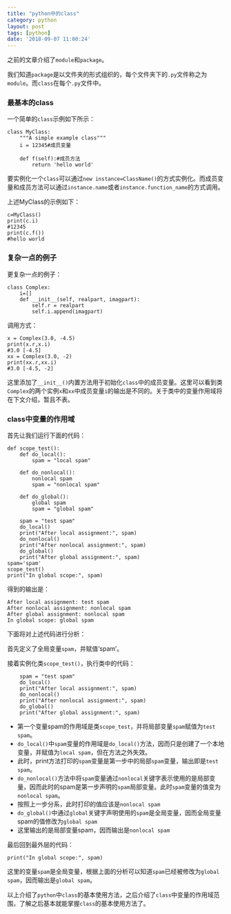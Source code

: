 ```yaml
---
title: "python中的class"
category: python
layout: post
tags: [python]
date: '2018-09-07 11:00:24'
---
```


之前的文章介绍了```module```和```package```。

我们知道```package```是以文件夹的形式组织的，每个文件夹下的```.py```文件称之为```module```。而```class```在每个```.py```文件中。

### 最基本的class

一个简单的```class```示例如下所示：

```
class MyClass:
    """A simple example class"""
    i = 12345#成员变量

    def f(self):#成员方法
        return 'hello world'
```

要实例化一个```class```可以通过```new instance=ClassName()```的方式实例化。而成员变量和成员方法可以通过```instance.name```或者```instance.function_name```的方式调用。

上述MyClass的示例如下：

```
c=MyClass()
print(c.i)
#12345
print(c.f())
#hello world
```

### 复杂一点的例子

更复杂一点的例子：

```
class Complex:
    i=[]
    def __init__(self, realpart, imagpart):
        self.r = realpart
        self.i.append(imagpart)
```

调用方式：

```
x = Complex(3.0, -4.5)
print(x.r,x.i)
#3.0 [-4.5]
xx = Complex(3.0, -2)
print(xx.r,xx.i)
#3.0 [-4.5, -2]
```
这里添加了```__init__()```内置方法用于初始化```class```中的成员变量。这里可以看到类```Complex```的两个实例```x```和```xx```中成员变量```i```的输出是不同的。关于类中的变量作用域将在下文介绍，暂且不表。


### class中变量的作用域

首先让我们运行下面的代码：

```
def scope_test():
    def do_local():
        spam = "local spam"

    def do_nonlocal():
        nonlocal spam
        spam = "nonlocal spam"

    def do_global():
        global spam
        spam = "global spam"

    spam = "test spam"
    do_local()
    print("After local assignment:", spam)
    do_nonlocal()
    print("After nonlocal assignment:", spam)
    do_global()
    print("After global assignment:", spam)
spam='spam'
scope_test()
print("In global scope:", spam)
```

得到的输出是：

```
After local assignment: test spam
After nonlocal assignment: nonlocal spam
After global assignment: nonlocal spam
In global scope: global spam
```

下面将对上述代码进行分析：

首先定义了全局变量```spam```，并赋值‘spam’。

接着实例化类```scope_test()```，执行类中的代码：

```
    spam = "test spam"
    do_local()
    print("After local assignment:", spam)
    do_nonlocal()
    print("After nonlocal assignment:", spam)
    do_global()
    print("After global assignment:", spam)
```

 - 第一个变量spam的作用域是类```scope_test```，并将局部变量```spam```赋值为```test spam```。
 - ```do_local()```中```spam```变量的作用域是```do_local()```方法，因而只是创建了一个本地变量，并赋值为```local spam```，但在方法之外失效。
 - 此时，print方法打印的```spam```变量是第一步中的局部```spam```变量，输出即是```test spam```。
 - ```do_nonlocal()```方法中将```spam```变量通过```nonlocal```关键字表示使用的是局部变量，因而此时的spam是第一步声明的```spam```局部变量。此时```spam```变量的值变为```nonlocal spam```。
 - 按照上一步分系，此时打印的值应该是```nonlocal spam```
 - ```do_global()```中通过```global```关键字声明使用的```spam```是全局变量，因而全局变量spam的值修改为```global spam```
 - 这里输出的是局部变量spam，因而输出是```nonlocal spam```
 
最后回到最外层的代码：

```
print("In global scope:", spam)
```
这里的变量```spam```是全局变量，根据上面的分析可以知道```spam```已经被修改为```global spam```，因而输出是```global spam```。

以上介绍了```python```中```class```的基本使用方法，之后介绍了```class```中变量的作用域范围，了解之后基本就能掌握```class```的基本使用方法了。


